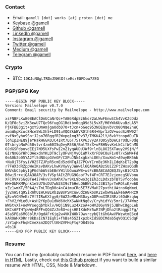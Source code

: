 ### Contact

- Email: `gamell [dot] works [at] proton [dot] me`
- [Keybase @gamell](https://keybase.io/gamell)
- [Github @gamell](https://github.com/gamell)
- [LinkedIn @gamell](https://linkedin.com/in/gamell)
- [Instagram @jgamell](https://www.instagram.com/jgamell/)
- [Twitter @gamell](https://twitter.com/gamell)
- [Medium @gamell](https://medium.com/@gamell)
- [Telegram @gamell](https://t.me/gamell)

### Crypto

- BTC: `1DKJuNUgLTRDnZNHtDfseEsrEGFDou7ZEG`

### PGP/GPG Key

```
-----BEGIN PGP PUBLIC KEY BLOCK-----
Version: Mailvelope v0.7.0
Comment: Email security by Mailvelope - http://www.mailvelope.com

xsFNBFLKwB0BEAClDmUCaNrQc+TAB6Rdp8z6kor2aLWwFEnwSCk4VvKZcDdz
K/QF0c3ziZK3ewU7TQe96fugOG1Rdibv6qqO9d3L5vXF/M0YWkKUvuBzLA5Y
PjKFBB3git+gxYSUmAmjgaOobD7O+tJcn+oGeq953NDEQyvbVcU8ONQe2nWC
awaWkpKcoc8Hce5WiXh5+LD91uVQOZkbEVRDth6R4+Npr1zOV+usdSz9W02f
rvfNxSyho9Sn+J2so76RgqfR2Wxpq1mq3Pv37/TMKKA2lY/6vkYtnopdDuTD
lohIpZHEQ9jeYHakH6GKOJC4IRt7L6T75TXV63vy2ATQ05ybDeCsr0dLF0dq
0TsbrybNoPd50vlvr4zm60I5qDeyR5S6/BmlTSrX+wF8HNvvKeLkCifWCnMU
OJdGSPdpuvdEEj7N95UXfsPwI2nZ1yqWUDUJWf9+lnBL8OI5XTauy2VSjN/f
GIrNmGGYHhCQAexdnYKLDT9clyOFvNjVyQ1WM7xXrFD9C0uF1v0T/x5WM+Fd
0eA0b2o05YA2Yl5dNUspGVeGP/CXPuJNk4xgbxhiOKh/XxwXm1+A9wyBK6Ab
+Na8jT5fsyiV025TZJPpR5cmEd5zdNTqJZ7PCwYIrmBz3KhILIdqKsET2p9g
r7FWX3dRZppWeIKsvDAKvLhwKVXwVyJWWwil6QARAQABzSUiZ2FtZWxsQGdh
bWVsbC5pbyIgPGdhbWVsbEBnYW1lbGwuaW8+wsFcBBABCAAQBQJSysB1CRC5
B6wj5r+xjQAA38AP/3sfVSpfAItZPUG9Gaof7vf4F+CRT7EJzjemcgSUVbnu
XFCRVXYSGqBTW4i74kvVJxOAhX7wr9XL9bwo3gIEhZcLDdxzbTBTSvfcdobu
HH+DbMXMPpnk1e5U7GsDU7wN3SI9sT6HeLQ6BWs24sJ3B17prTeROlxK/w6O
xZz1wmXT/5PA4/sTnLTDgB0c4nCAimuCRg5E73VMaH27pxthiUAtno6gKmeL
jy2nW5Tq9SiRnhUIWCHBLRb1BBsPSNcuwudzWBkosK21wbwNEEEkea9AHRz9
q8znVCN9eKz7Vf7IRwKXfgy6/6W22eMRaM30xyxG0PemXIRtNEzt6OdHzqAq
+FhV2/Wie6U+AsH2Y6pBu1dNd6HchXSwNNtNg6v/CryhidYV/5mr1/J74Wnz
WWStvXl+neWYsegqbYbklv/HQjiN9Luz4XzoA+oHVZ0GyV9j5JBhwC8gpLeb
UKCs6FTHTpwWy4RFFvQQ4ZzZeBO+ojsHEIXdnMr5wR7NPjDha2tRaqgp2Fg/
45a5PEa6MG8blM/0gdAFrKjg2w4VKIW0k7OwvrcybQltGh6AwVPWzwtmE6cd
kAROWHX0Rnr8kDaIcN7IEqhi+fhBs45SZIxpzbkIdSBDIMdab5qVOQ1CSdqF
/zY1qHxFhqNCmeXsm2DQ7ltKHZVFHqFtqFO8450a
=0s1K
-----END PGP PUBLIC KEY BLOCK-----
```

### Resume

You can find my (probably outdated) resume in PDF format [here](https://gamell.io/resume/resume-joan-gamell.pdf), and [here in HTML](https://gamell.io/resume/resume.html). Lastly, check out [this Github project](https://github.com/gamell/resume) if you want to build a similar resume with HTML, CSS, Node & Markdown.
